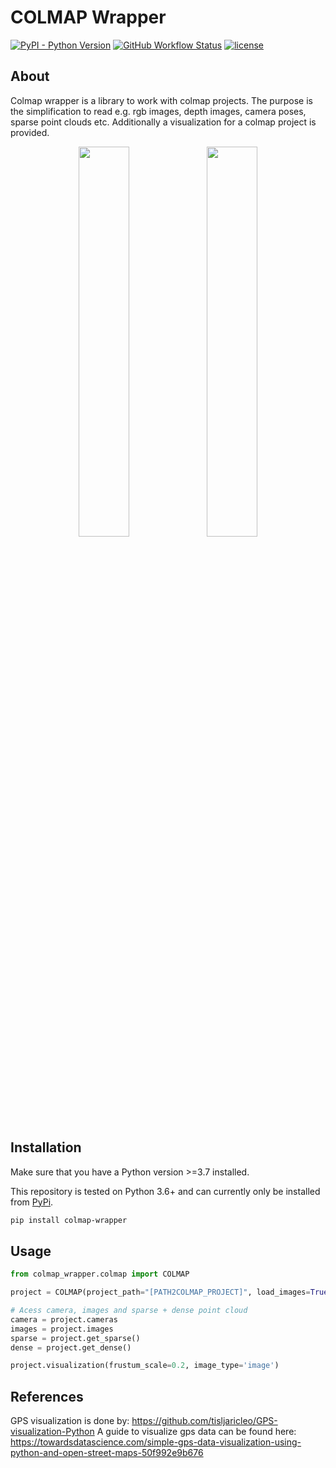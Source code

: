 # COLMAP Wrapper

<a href="https://img.shields.io/pypi/pyversions/colmap-wrapper"><img alt="PyPI - Python Version" src="https://img.shields.io/pypi/pyversions/colmap-wrapper"></a>
<a href="https://github.com/meyerls/colmap-wrapper/actions"><img alt="GitHub Workflow Status" src="https://img.shields.io/github/workflow/status/meyerls/colmap-wrapper/Python%20package"></a>
<a href="https://github.com/meyerls/colmap_wrapper/blob/main/LICENSE"><img alt="license" src="https://img.shields.io/github/license/meyerls/colmap-wrapper"></a>

## About 

Colmap wrapper is a library to work with colmap projects. The purpose is the simplification to read e.g. rgb images, depth
images, camera poses, sparse point clouds etc. Additionally a visualization for a colmap project is provided.

<p align="center">
    <img width="40%" src="img/img_1.png">
    <img width="40%" src="img/img_2.png">
</p>

## Installation

Make sure that you have a Python version >=3.7 installed.

This repository is tested on Python 3.6+ and can currently only be installed
from [PyPi](https://pypi.org/project/colmap-wrapper/).

 ````bash
pip install colmap-wrapper
 ````

## Usage

```python
from colmap_wrapper.colmap import COLMAP

project = COLMAP(project_path="[PATH2COLMAP_PROJECT]", load_images=True, load_depth=True, image_resize=0.4)

# Acess camera, images and sparse + dense point cloud
camera = project.cameras
images = project.images
sparse = project.get_sparse()
dense = project.get_dense()

project.visualization(frustum_scale=0.2, image_type='image')
```

## References

GPS visualization is done by: https://github.com/tisljaricleo/GPS-visualization-Python 
A guide to visualize gps data can be found here: https://towardsdatascience.com/simple-gps-data-visualization-using-python-and-open-street-maps-50f992e9b676 